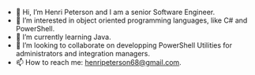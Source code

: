 - 👋 Hi, I’m Henri Peterson and I am a senior Software Engineer.
- 👀 I’m interested in object oriented programming languages, like C# and PowerShell.
- 🌱 I’m currently learning Java.
- 💞️ I’m looking to collaborate on developping PowerShell Utilities for administrators and integration managers.
- 📫 How to reach me: henripeterson68@gmail.com.

<!---
henripeterson68/henripeterson68 is a ✨ special ✨ repository because its `README.md` (this file) appears on your GitHub profile.
You can click the Preview link to take a look at your changes.
--->
